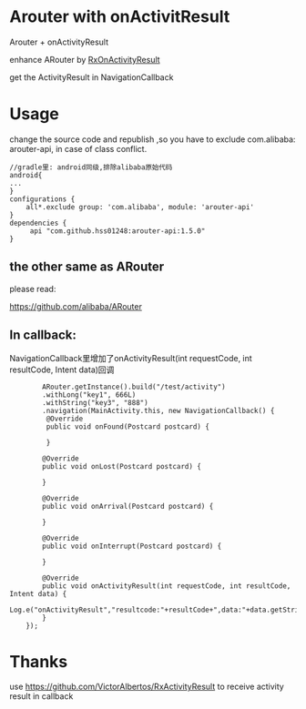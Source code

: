 # Arouter with onActivitResult
Arouter + onActivityResult

enhance ARouter by [RxOnActivityResult](https://github.com/VictorAlbertos/RxActivityResult)

get the  ActivityResult in NavigationCallback





# Usage

change the source code and republish ,so you have to exclude com.alibaba: arouter-api, in case of class conflict.

```
//gradle里: android同级,排除alibaba原始代码
android{
...
}
configurations {
    all*.exclude group: 'com.alibaba', module: 'arouter-api'
}
dependencies {
	 api "com.github.hss01248:arouter-api:1.5.0"
}
```

## the other same as ARouter

please read:

https://github.com/alibaba/ARouter

## In callback:

NavigationCallback里增加了onActivityResult(int requestCode, int resultCode, Intent data)回调

            ARouter.getInstance().build("/test/activity")
            .withLong("key1", 666L)
            .withString("key3", "888")
            .navigation(MainActivity.this, new NavigationCallback() {
             @Override
             public void onFound(Postcard postcard) {
                
             }
    
            @Override
            public void onLost(Postcard postcard) {
    
            }
    
            @Override
            public void onArrival(Postcard postcard) {
    
            }
    
            @Override
            public void onInterrupt(Postcard postcard) {
    
            }
    
            @Override
            public void onActivityResult(int requestCode, int resultCode, Intent data) {
                Log.e("onActivityResult","resultcode:"+resultCode+",data:"+data.getStringExtra("data"));
            }
        });
# Thanks

use https://github.com/VictorAlbertos/RxActivityResult to receive activity result in callback